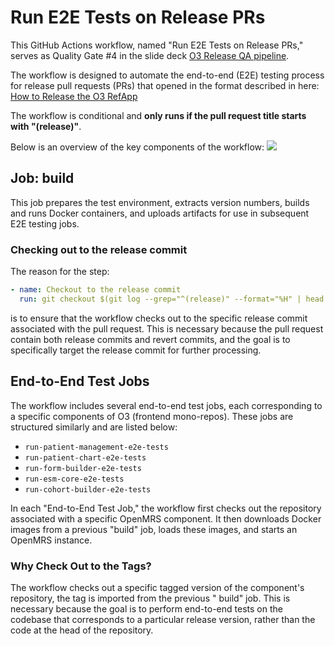 # Run E2E Tests on Release PRs

This GitHub Actions workflow, named "Run E2E Tests on Release PRs," serves as Quality Gate #4 in the slide
deck [O3 Release QA pipeline](https://docs.google.com/presentation/d/1k3DH74Mz1Afnrgy2MpwR5HQK5vMpVx0pTfN1na62lvI/edit#slide=id.g165af5ac0be_0_24).

The workflow is designed to automate the end-to-end (E2E) testing process for release pull requests (PRs)
that opened in the format described in
here: [How to Release the O3 RefApp](https://wiki.openmrs.org/display/projects/How+to+Release+the+O3+RefApp)

The workflow is conditional and **only runs if the pull request title starts with "(release)"**.

Below is an overview of the key components of the workflow:
<a href="https://ibb.co/g9GmpHL"><img src="https://i.ibb.co/MSbZ4Wx/Screenshot-2023-10-24-at-18-13-19.png" border="0"></a>

## Job: build

This job prepares the test environment, extracts version numbers, builds and runs Docker containers, and uploads
artifacts for use in subsequent E2E testing jobs.

### Checking out to the release commit

The reason for the step:

```yaml
- name: Checkout to the release commit
  run: git checkout $(git log --grep="^(release)" --format="%H" | head -1)
```

is to ensure that the workflow checks out to the specific release commit associated with the pull request. This is
necessary because the pull request contain both release commits and revert commits, and the goal is to specifically
target the release commit for further processing.

## End-to-End Test Jobs

The workflow includes several end-to-end test jobs, each corresponding to a specific components of O3 (frontend
mono-repos). These jobs are structured similarly and are listed below:

* `run-patient-management-e2e-tests`
* `run-patient-chart-e2e-tests`
* `run-form-builder-e2e-tests`
* `run-esm-core-e2e-tests`
* `run-cohort-builder-e2e-tests`

In each "End-to-End Test Job," the workflow first checks out the repository associated with a specific OpenMRS
component. It then downloads Docker images from a previous "build" job, loads these images, and starts an OpenMRS instance.

### Why Check Out to the Tags?

The workflow checks out a specific tagged version of the component's repository, the tag is imported from the previous "
build" job. This is necessary because the goal is to perform end-to-end tests on the codebase that corresponds to a
particular release version, rather than the code at the head of the repository.
